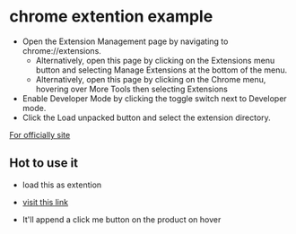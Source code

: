 # chrome extention example

- Open the Extension Management page by navigating to chrome://extensions.
  - Alternatively, open this page by clicking on the Extensions menu button and selecting Manage Extensions at the bottom of the menu.
  - Alternatively, open this page by clicking on the Chrome menu, hovering over More Tools then selecting Extensions
- Enable Developer Mode by clicking the toggle switch next to Developer mode.
- Click the Load unpacked button and select the extension directory.

[For officially site](https://developer.chrome.com/docs/extensions/mv3/getstarted/)

## Hot to use it

- load this as extention

- [visit this link](https://developer.chrome.com/docs/extensions/mv3/getstarted/)
- It'll append a click me button on the product on hover
